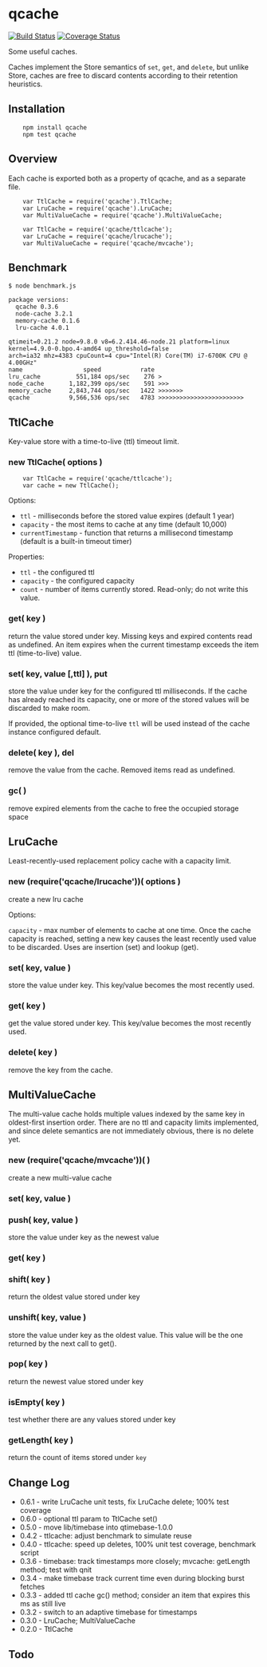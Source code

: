 qcache
======
[![Build Status](https://api.travis-ci.org/andrasq/node-qcache.svg?branch=master)](https://travis-ci.org/andrasq/node-qcache?branch=master)
[![Coverage Status](https://coveralls.io/repos/github/andrasq/node-qcache/badge.svg?branch=master)](https://coveralls.io/github/andrasq/node-qcache?branch=master)


Some useful caches.

Caches implement the Store semantics of `set`, `get`, and `delete`, but unlike
Store, caches are free to discard contents according to their retention
heuristics.


Installation
------------

        npm install qcache
        npm test qcache


Overview
--------

Each cache is exported both as a property of qcache, and as a separate file.

        var TtlCache = require('qcache').TtlCache;
        var LruCache = require('qcache').LruCache;
        var MultiValueCache = require('qcache').MultiValueCache;

        var TtlCache = require('qcache/ttlcache');
        var LruCache = require('qcache/lrucache');
        var MultiValueCache = require('qcache/mvcache');


Benchmark
---------

    $ node benchmark.js

    package versions:
      qcache 0.3.6
      node-cache 3.2.1
      memory-cache 0.1.6
      lru-cache 4.0.1

    qtimeit=0.21.2 node=9.8.0 v8=6.2.414.46-node.21 platform=linux kernel=4.9.0-0.bpo.4-amd64 up_threshold=false
    arch=ia32 mhz=4383 cpuCount=4 cpu="Intel(R) Core(TM) i7-6700K CPU @ 4.00GHz"
    name                 speed           rate
    lru_cache          551,184 ops/sec    276 >
    node_cache       1,182,399 ops/sec    591 >>>
    memory_cache     2,843,744 ops/sec   1422 >>>>>>>
    qcache           9,566,536 ops/sec   4783 >>>>>>>>>>>>>>>>>>>>>>>>


TtlCache
--------

Key-value store with a time-to-live (ttl) timeout limit.

### new TtlCache( options )

        var TtlCache = require('qcache/ttlcache');
        var cache = new TtlCache();

Options:

- `ttl` - milliseconds before the stored value expires (default 1 year)
- `capacity` - the most items to cache at any time (default 10,000)
- `currentTimestamp` - function that returns a millisecond timestamp
(default is a built-in timeout timer)

Properties:

- `ttl` - the configured ttl
- `capacity` - the configured capacity
- `count` - number of items currently stored.  Read-only; do not write this value.

### get( key )

return the value stored under key.  Missing keys and expired contents read as
undefined.  An item expires when the current timestamp exceeds the item
ttl (time-to-live) value.

### set( key, value [,ttl] ), put

store the value under key for the configured ttl milliseconds.  If the cache
has already reached its capacity, one or more of the stored values will be
discarded to make room.

If provided, the optional time-to-live `ttl` will be used instead of the cache
instance configured default.

### delete( key ), del

remove the value from the cache.  Removed items read as undefined.

### gc( )

remove expired elements from the cache to free the occupied storage space

LruCache
--------

Least-recently-used replacement policy cache with a capacity limit.

### new (require('qcache/lrucache'))( options )

create a new lru cache

Options:

`capacity` - max number of elements to cache at one time.  Once the cache
capacity is reached, setting a new key causes the least recently used value to
be discarded.  Uses are insertion (set) and lookup (get).

### set( key, value )

store the value under key.  This key/value becomes the most recently used.

### get( key )

get the value stored under key.  This key/value becomes the most recently used.

### delete( key )

remove the key from the cache.


MultiValueCache
---------------

The multi-value cache holds multiple values indexed by the same key in
oldest-first insertion order.  There are no ttl and capacity limits
implemented, and since delete semantics are not immediately obvious, there is
no delete yet.

### new (require('qcache/mvcache'))( )

create a new multi-value cache

### set( key, value )
### push( key, value )

store the value under key as the newest value

### get( key )
### shift( key )

return the oldest value stored under key

### unshift( key, value )

store the value under key as the oldest value.  This value will be the one
returned by the next call to get().

### pop( key )

return the newest value stored under key

### isEmpty( key )

test whether there are any values stored under key

### getLength( key )

return the count of items stored under `key`

Change Log
----------

- 0.6.1 - write LruCache unit tests, fix LruCache delete; 100% test coverage
- 0.6.0 - optional ttl param to TtlCache set()
- 0.5.0 - move lib/timebase into qtimebase-1.0.0
- 0.4.2 - ttlcache: adjust benchmark to simulate reuse
- 0.4.0 - ttlcache: speed up deletes, 100% unit test coverage, benchmark script
- 0.3.6 - timebase: track timestamps more closely; mvcache: getLength method; test with qnit
- 0.3.4 - make timebase track current time even during blocking burst fetches
- 0.3.3 - added ttl cache gc() method; consider an item that expires this ms as still live
- 0.3.2 - switch to an adaptive timebase for timestamps
- 0.3.0 - LruCache; MultiValueCache
- 0.2.0 - TtlCache


Todo
----

